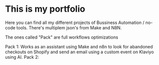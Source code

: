 # This is my portfolio
Here you can find all my different projects of Bussiness Automation / no-code tools. 
There's multiplem json's from Make and N8N. 

The ones called "Pack" are full workflows optimizations 

Pack 1: Works as an assistant using Make and n8n to look for abandoned checkouts on Shopify and send an email using a custom event on Klaviyo using AI. 
Pack 2: 
